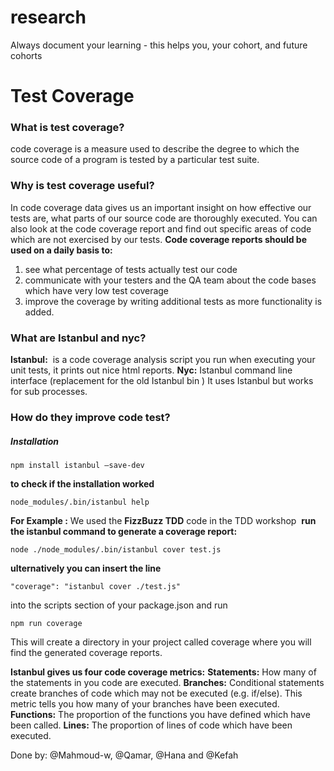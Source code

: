 # research

Always document your learning - this helps you, your cohort, and future cohorts

# Test Coverage

### What is test coverage?
code coverage is a measure used to describe the degree to which the source code of a program is tested by a particular test suite.

### Why is test coverage useful?
In code coverage data gives us an important insight on how effective our tests are, what parts of our source code are thoroughly executed. You can also look at the code coverage report and find out specific areas of code which are not exercised by our tests.
**Code coverage reports should be used on a daily basis to:**
  1. see what percentage of tests actually test our code
  2. communicate with your testers and the QA team about the code bases which have very low test coverage
  3. improve the coverage by writing additional tests as more functionality is added.

### What are Istanbul and nyc?
  **Istanbul:** 
  is a code coverage analysis script you run when executing your unit tests,  it prints out nice html reports.
  **Nyc:**
    Istanbul command line interface (replacement for the old Istanbul bin )
  It uses Istanbul but works for sub processes.

### How do they improve code test?
##### Installation
```
npm install istanbul –save-dev
```
**to check if the installation worked**
```
node_modules/.bin/istanbul help
```
**For Example :**
We used the **FizzBuzz TDD** code in the TDD workshop
 **run the istanbul command to generate a coverage report:**
```
node ./node_modules/.bin/istanbul cover test.js
```
**ulternatively you can insert the line**
```
"coverage": "istanbul cover ./test.js"
```
into the scripts section of your package.json and run
```
npm run coverage
```
This will create a directory in your project called coverage where you will find the generated coverage reports.

**Istanbul gives us four code coverage metrics:**
**Statements:** How many of the statements in you code are executed.
**Branches:** Conditional statements create branches of code which may not be executed (e.g. if/else). This metric tells you how many of your branches have been executed.
**Functions:** The proportion of the functions you have defined which have been called.
**Lines:** The proportion of lines of code which have been executed.

 Done by: @Mahmoud-w, @Qamar, @Hana and @Kefah 
